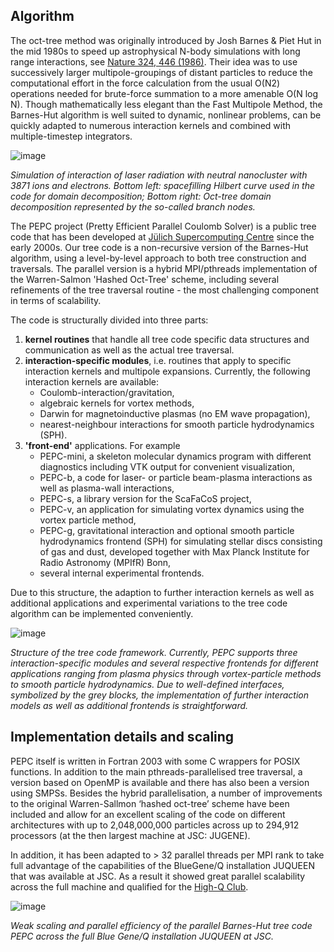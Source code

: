 <!---
This file is automatically included in the Helmholtz Research Software Directory: https://helmholtz.software/software/pepc
-->

## Algorithm

The oct-tree method was originally introduced by Josh Barnes & Piet Hut in the mid 1980s to speed up astrophysical N-body simulations with long range interactions, see [Nature 324, 446 (1986)](http://dx.doi.org/10.1038/324446a0). Their idea was to use successively larger multipole-groupings of distant particles to reduce the computational effort in the force calculation from the usual O(N2) operations needed for brute-force summation to a more amenable O(N log N). Though mathematically less elegant than the Fast Multipole Method, the Barnes-Hut algorithm is well suited to dynamic, nonlinear problems, can be quickly adapted to numerous interaction kernels and combined with multiple-timestep integrators.

![image](https://www.fz-juelich.de/en/ias/jsc/about-us/structure/simulation-and-data-labs/sdl-plasma-physics/pepc/pepc_overview.png/@@images/image/preview)

*Simulation of interaction of laser radiation with neutral nanocluster with 3871 ions and electrons. Bottom left: spacefilling Hilbert curve used in the code for domain decomposition; Bottom right: Oct-tree domain decomposition represented by the so-called branch nodes.*

The PEPC project (Pretty Efficient Parallel Coulomb Solver) is a public tree code that has been developed at [Jülich Supercomputing Centre](https://www.fz-juelich.de/en/ias/jsc) since the early 2000s. Our tree code is a non-recursive version of the Barnes-Hut algorithm, using a level-by-level approach to both tree construction and traversals. The parallel version is a hybrid MPI/pthreads implementation of the Warren-Salmon 'Hashed Oct-Tree' scheme, including several refinements of the tree traversal routine - the most challenging component in terms of scalability.

The code is structurally divided into three parts:
  1) **kernel routines** that handle all tree code specific data structures and communication as well as the actual tree traversal.
  2) **interaction-specific modules**, i.e. routines that apply to specific interaction kernels and multipole expansions. Currently, the following interaction kernels are available:
     - Coulomb-interaction/gravitation,
     - algebraic kernels for vortex methods,
     - Darwin for magnetoinductive plasmas (no EM wave propagation),
     - nearest-neighbour interactions for smooth particle hydrodynamics (SPH).
  3) **'front-end'** applications. For example
     - PEPC-mini, a skeleton molecular dynamics program with different diagnostics including VTK output for convenient visualization,
     - PEPC-b, a code for laser- or particle beam-plasma interactions as well as plasma-wall interactions,
     - PEPC-s, a library version for the ScaFaCoS project,
     - PEPC-v, an application for simulating vortex dynamics using the vortex particle method,
     - PEPC-g, gravitational interaction and optional smooth particle hydrodynamics frontend (SPH) for simulating stellar discs consisting of gas and dust, developed together with Max Planck Institute for Radio Astronomy (MPIfR) Bonn,
     - several internal experimental frontends.

Due to this structure, the adaption to further interaction kernels as well as additional applications and experimental variations to the tree code algorithm can be implemented conveniently.

![image](https://www.fz-juelich.de/en/ias/jsc/about-us/structure/simulation-and-data-labs/sdl-plasma-physics/pepc/pepc_structure-1.png/@@images/image/preview)

*Structure of the tree code framework. Currently, PEPC supports three interaction-specific modules and several respective frontends for different applications ranging from plasma physics through vortex-particle methods to smooth particle hydrodynamics. Due to well-defined interfaces, symbolized by the grey blocks, the implementation of further interaction models as well as additional frontends is straightforward.*

## Implementation details and scaling

PEPC itself is written in Fortran 2003 with some C wrappers for POSIX functions. In addition to the main pthreads-parallelised tree traversal, a version based on OpenMP is available and there has also been a version using SMPSs. Besides the hybrid parallelisation, a number of improvements to the original Warren-Sallmon ‘hashed oct-tree’ scheme have been included and allow for an excellent scaling of the code on different architectures with up to 2,048,000,000 particles across up to 294,912 processors (at the then largest machine at JSC: JUGENE).

In addition, it has been adapted to > 32 parallel threads per MPI rank to take full advantage of the capabilities of the BlueGene/Q installation JUQUEEN that was available at JSC. As a result it showed great parallel scalability across the full machine and qualified for the [High-Q Club](https://www.fz-juelich.de/ias/jsc/high-q-club).

![image](https://www.fz-juelich.de/en/ias/jsc/about-us/structure/simulation-and-data-labs/sdl-plasma-physics/pepc/pepc_scaling_juqueen.png/@@images/image/preview)

*Weak scaling and parallel efficiency of the parallel Barnes-Hut tree code PEPC across the full Blue Gene/Q installation JUQUEEN at JSC.*

